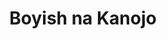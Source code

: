 --- 
title: "Boyish na Kanojo"
publishdate: "2019-8-9T16:48:46+02:00"
src: "https://365manga.net/manga/boyish-na-kanojo"
image: "https://data.365manga.net/images/thumbnails/6630-boyish-na-kanojo.jpg"
description: "From Intercross: Ayame, a popular idol who looks like an Ikemen but is actually female, has to claim she has no lover. In actuality however, she is going out with a regular guy, Nanase. But keeping both her idol status and love life in harmony may be harder then she expected..."
---